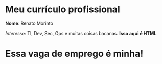 # Meu currículo profissional

**Nome**: Renato Morinto

*Interesse*: TI, Dev, Sec, Ops e muitas coisas bacanas.
<strong>Isso aqui é HTML</strong>

# Essa vaga de emprego é minha!
